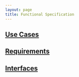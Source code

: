 ```yaml
---
layout: page
title: Functional Specification
---
```


## [Use Cases](functionalspec/usecases)

## [Requirements](functionalspec/requirements)

## [Interfaces](functionalspec/interfaces)
